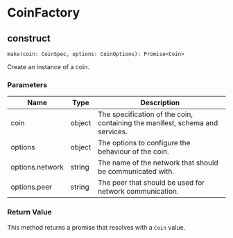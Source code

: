 # CoinFactory

## construct

`make(coin: CoinSpec, options: CoinOptions): Promise<Coin>`

Create an instance of a coin.

### Parameters

| Name            | Type   | Description                                                                  |
| --------------- | ------ | ---------------------------------------------------------------------------- |
| coin            | object | The specification of the coin, containing the manifest, schema and services. |
| options         | object | The options to configure the behaviour of the coin.                          |
| options.network | string | The name of the network that should be communicated with.                    |
| options.peer    | string | The peer that should be used for network communication.                      |

### Return Value

This method returns a promise that resolves with a `Coin` value.
